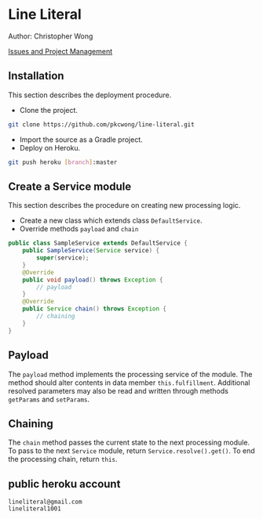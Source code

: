 # Line Literal

Author: Christopher Wong

[Issues and Project Management](https://waffle.io/pkcwong/line-literal)

## Installation
This section describes the deployment procedure.

- Clone the project.
```bash
git clone https://github.com/pkcwong/line-literal.git
```
- Import the source as a Gradle project.
- Deploy on Heroku.
```bash
git push heroku [branch]:master
```

## Create a Service module
This section describes the procedure on creating new processing logic.

- Create a new class which extends class ```DefaultService```.
- Override methods ```payload``` and ```chain```

```Java
public class SampleService extends DefaultService {
	public SampleService(Service service) {
		super(service);
	}
	@Override
	public void payload() throws Exception {
		// payload
	}
	@Override
	public Service chain() throws Exception {
		// chaining
	}
}
```

## Payload
The ```payload``` method implements the processing service of the module. The method should alter contents in data member ```this.fulfillment```. Additional resolved parameters may also be read and written through methods ```getParams``` and ```setParams```.

## Chaining
The ```chain``` method passes the current state to the next processing module. To pass to the next ```Service``` module, return ```Service.resolve().get()```. To end the processing chain, return ```this```.

## public heroku account
```
lineliteral@gmail.com
lineliteral1001
```
